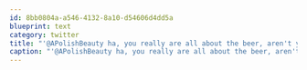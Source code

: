 ```yaml
---
id: 8bb0804a-a546-4132-8a10-d54606d4dd5a
blueprint: text
category: twitter
title: "'@APolishBeauty ha, you really are all about the beer, aren't you?"
caption: "'@APolishBeauty ha, you really are all about the beer, aren't you?"
---
```

